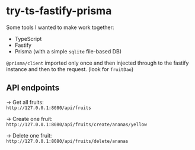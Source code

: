 # try-ts-fastify-prisma

Some tools I wanted to make work together:
 - TypeScript
 - Fastify
 - Prisma (with a simple `sqlite` file-based DB)

`@prisma/client` imported only once and then injected through to the fastify instance and then to the request. (look for `fruitDao`)

## API endpoints

-> Get all fruits:  
`http://127.0.0.1:8080/api/fruits`

-> Create one fruit:  
`http://127.0.0.1:8080/api/fruits/create/ananas/yellow`

-> Delete one fruit:  
`http://127.0.0.1:8080/api/fruits/delete/ananas`
